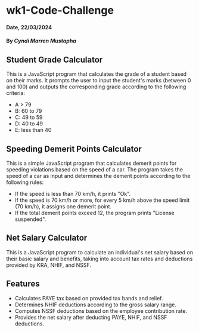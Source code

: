 # wk1-Code-Challenge

#### Date, 22/03/2024

#### By *Cyndi Marren Mustapha*


## Student Grade Calculator

This is a JavaScript program that calculates the grade of a student based on their marks. It prompts the user to input the student's marks (between 0 and 100) and outputs the corresponding grade according to the following criteria:

- A > 79
- B: 60 to 79
- C: 49 to 59
- D: 40 to 49
- E: less than 40

## Speeding Demerit Points Calculator

This is a simple JavaScript program that calculates demerit points for speeding violations based on the speed of a car.
The program takes the speed of a car as input and determines the demerit points according to the following rules:

- If the speed is less than 70 km/h, it prints "Ok".
- If the speed is 70 km/h or more, for every 5 km/h above the speed limit (70 km/h), it assigns one demerit point.
- If the total demerit points exceed 12, the program prints "License suspended".

## Net Salary Calculator

This is a JavaScript program to calculate an individual's net salary based on their basic salary and benefits, taking into account tax rates and deductions provided by KRA, NHIF, and NSSF.

## Features

- Calculates PAYE tax based on provided tax bands and relief.
- Determines NHIF deductions according to the gross salary range.
- Computes NSSF deductions based on the employee contribution rate.
- Provides the net salary after deducting PAYE, NHIF, and NSSF deductions.

